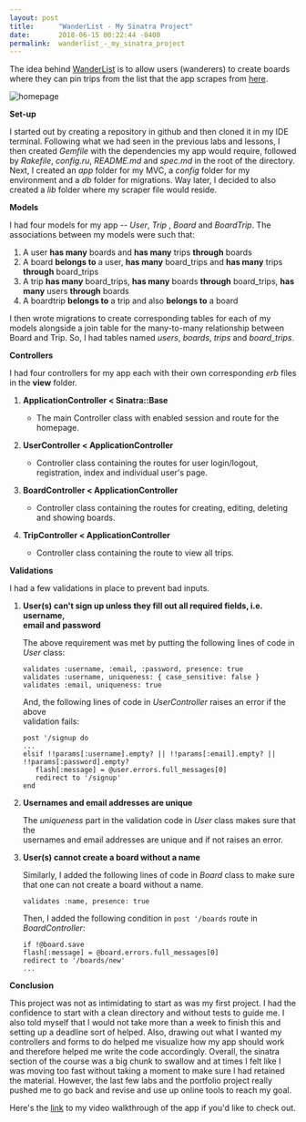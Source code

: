 ```yaml
---
layout: post
title:      "WanderList - My Sinatra Project"
date:       2018-06-15 00:22:44 -0400
permalink:  wanderlist_-_my_sinatra_project
---
```




The idea behind [WanderList](https://github.com/kriti-rai/wander-list) is to allow users (wanderers) to create boards where they can pin trips from the list that the app scrapes from [here](http://www.bbc.com/travel/destinations).

![homepage](https://i.imgur.com/0V0bz9H.png?3)

**Set-up**

I started out by creating a repository in github and then cloned it in my IDE terminal. Following what we had seen in the previous labs and lessons, I then created *Gemfile* with the dependencies my app would require, followed by *Rakefile*, *config.ru*, *README.md* and *spec.md* in the root of the directory. Next, I created an *app* folder for my MVC,  a *config* folder for my environment and a *db* folder for migrations. Way later, I decided to also created a *lib* folder where my scraper file would reside. 


**Models**

 I had four models for my app -- *User*, *Trip* , *Board* and *BoardTrip*. The associations between my models were such that:
 
 1. A user **has many** boards and **has many** trips **through** boards
 2. A board **belongs to** a user, **has many** board_trips and **has many** trips **through** board_trips 
 3. A trip **has many** board_trips, **has many** boards **through** board_trips, **has many** users **through** boards
 4. A boardtrip **belongs to** a trip and also **belongs to** a board

I then wrote migrations to create corresponding tables for each of my models alongside a join table for the many-to-many relationship between Board and Trip.  So, I had tables named *users*, *boards*, *trips* and *board_trips*.

**Controllers**

I had four controllers for my app each with their own corresponding *erb* files in the **view** folder.

1. **ApplicationController < Sinatra::Base**
    - The main Controller class with enabled session and route for the homepage.
    
2. **UserController < ApplicationController**
    - Controller class containing the routes for user login/logout, registration, index and individual user's page.
    
3. **BoardController < ApplicationController**
    - Controller class containing the routes for creating, editing, deleting and showing boards.
    
4. **TripController < ApplicationController**
   - Controller class containing the route to view all trips.

**Validations**

I had a few validations in place to prevent bad inputs.

1. **User(s) can't sign up unless they fill out all required fields, i.e. username,     
      email and password**

      The above requirement was met by putting the following lines of code in *User* class:

      ```
      validates :username, :email, :password, presence: true
      validates :username, uniqueness: { case_sensitive: false }
      validates :email, uniqueness: true
      ```
      And, the following lines of code in *UserController* raises an error if the above    
			validation fails:
			
     ```	    
     post '/signup do
     ...
     elsif !!params[:username].empty? || !!params[:email].empty? || !!params[:password].empty?
        flash[:message] = @user.errors.full_messages[0]
        redirect to '/signup'
     end
     ```
2. **Usernames and email addresses are unique** 

     The *uniqueness* part in the validation code in *User* class makes sure that  the        
		 usernames and email addresses are unique and if not raises an error.


3. **User(s) cannot create a board without a name**

     Similarly, I added the following lines of code in *Board* class to make sure that one      can not create a board without a name. 

     ```
     validates :name, presence: true
     ```
     Then, I added the following condition in `post '/boards` route in *BoardController*:

     ```
     if !@board.save
     flash[:message] = @board.errors.full_messages[0]
     redirect to '/boards/new'
     ...
     ```

**Conclusion**
 
This project was not as intimidating to start as was my first project. I had the confidence to start with a clean directory and without tests to guide me. I also told myself that I would not take more than a week to finish this and setting up a deadline sort of helped. Also, drawing out what I wanted my controllers and forms to do helped me visualize how my app should work and therefore helped me write the code accordingly. Overall, the sinatra section of the course was a big chunk to swallow and at times I felt like I was moving too fast without taking a moment to make sure I had retained the material. However, the last few labs and the portfolio project really pushed me to go back and revise and use up online tools to reach my goal. 

Here's the  [link](https://www.youtube.com/watch?v=VMWHzbSXqKQ&t=3s) to my video walkthrough of the app if you'd like to check out.

